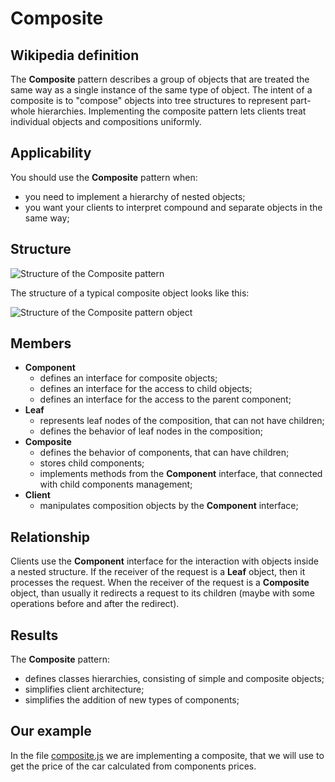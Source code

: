 # Composite

## Wikipedia definition

The **Composite** pattern describes a group of objects that are treated the same way as a single instance of the same type of object. The intent of a composite is to "compose" objects into tree structures to represent part-whole hierarchies. Implementing the composite pattern lets clients treat individual objects and compositions uniformly.

## Applicability

You should use the **Composite** pattern when:

- you need to implement a hierarchy of nested objects;
- you want your clients to interpret compound and separate objects in the same way;

## Structure

![Structure of the Composite pattern](https://konspekta.net/lektsianew/baza20/6785280435418.files/image021.gif)

The structure of a typical composite object looks like this:

![Structure of the Composite pattern object](https://flylib.com/books/2/505/1/html/2/pictures/compo073.gif)

## Members

- **Сomponent**
  - defines an interface for composite objects;
  - defines an interface for the access to child objects;
  - defines an interface for the access to the parent component;
- **Leaf**
  - represents leaf nodes of the composition, that can not have children;
  - defines the behavior of leaf nodes in the composition;
- **Composite**
  - defines the behavior of components, that can have children;
  - stores child components;
  - implements methods from the **Component** interface, that connected with child components management;
- **Client**
  - manipulates composition objects by the **Component** interface;

## Relationship

Clients use the **Component** interface for the interaction with objects inside a nested structure. If the receiver of the request is a **Leaf** object, then it processes the request. When the receiver of the request is a **Composite** object, than usually it redirects a request to its children (maybe with some operations before and after the redirect).

## Results

The **Composite** pattern:

- defines classes hierarchies, consisting of simple and composite objects;
- simplifies client architecture;
- simplifies the addition of new types of components;

## Our example

In the file [composite.js](https://github.com/kirillgenets/js-design-patterns/blob/master/patterns/structural-patterns/composite/composite.js) we are implementing a composite, that we will use to get the price of the car calculated from components prices.
